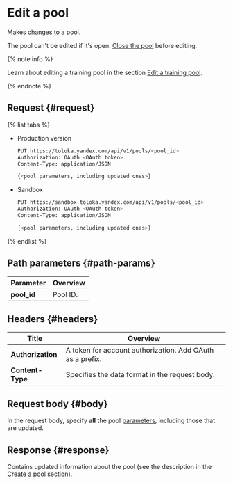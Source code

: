 # Edit a pool

Makes changes to a pool.

The pool can't be edited if it's open. [Close the pool](close-pool-for-update.md) before editing.

{% note info %}

Learn about editing a training pool in the section [Edit a training pool](edit-training.md).

{% endnote %}

## Request {#request}

{% list tabs %}

- Production version

    ```bash
    PUT https://toloka.yandex.com/api/v1/pools/<pool_id>
    Authorization: OAuth <OAuth token>
    Content-Type: application/JSON

    {<pool parameters, including updated ones>}
    ```

- Sandbox

    ```bash
    PUT https://sandbox.toloka.yandex.com/api/v1/pools/<pool_id>
    Authorization: OAuth <OAuth token>
    Content-Type: application/JSON

    {<pool parameters, including updated ones>}
    ```

{% endlist %}

## Path parameters {#path-params}

Parameter | Overview
----- | -----
**pool_id** | Pool ID.

## Headers {#headers}

Title | Overview
----- | -----
**Authorization** | A token for account authorization. Add OAuth as a prefix.
**Content-Type** | Specifies the data format in the request body.

## Request body {#body}

In the request body, specify **all** the pool [parameters](create-pool.md#pool-param), including those that are updated.

## Response {#response}

Contains updated information about the pool (see the description in the [Create a pool](create-pool.md#response) section).